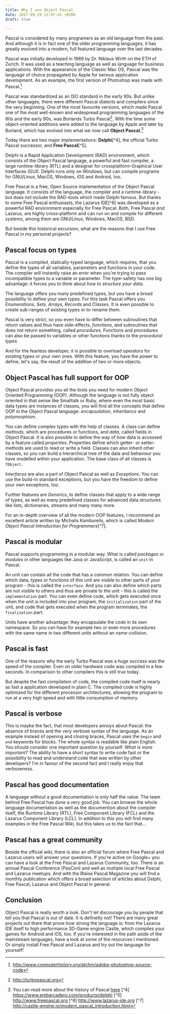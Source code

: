 ```yaml
---
title: Why I use Object Pascal
date: 2017-09-29 12:07:41 +0200
draft: true

---
```

Pascal is considered by many programers as an old language from the past. And although it is in fact one of the older programming languages, it has greatly evolved into a modern, full featured language over the last decades.<!--more--> 

Pascal was initially developed in 1969 by Dr. Niklaus Wirth on the ETH of Zurich. It was used as a teaching language as well as language for business applications. With the appearance of the Classic Mac OS, Pascal was the language of choice propagated by Apple for serious application development. As an example, the first version of Photoshop was made with Pascal.[^1]

Pascal was standardized as an ISO standard in the early 90s. But unlike other languages, there were different Pascal dialects and compilers since the very beginning. One of the most favourite versions, which made Pascal one of the most well-known and widespread programming languages of the 80s and the early 90s, was Borlands Turbo Pascal[^2]. With the time some object-oriented additions were added to the language by Apple and later by Borland, which has evolved into what we now call **Object Pascal**.[^3] 

Today there are two major implementations: **Delphi**[^4], the official Turbo Pascal successor, and **Free Pascal**[^5].

Delphi is a Rapid Application Development (RAD) environment, which consists of the Object Pascal language, a powerful and fast compiler, a large runtime-library (RTL) and a designer for crossplatform Graphical User Interfaces (GUI). Delphi runs only on Windows, but can compile programs for GNU/Linux, MacOS, Windows, iOS and Android, too.

Free Pascal is a free, Open Source implementation of the Object Pascal language. It consists of the language, the compiler and a runtime-library - but does not include the RAD-tools which made Delphi famous. But thanks to some Free Pascal enthusiasts, the Lazarus IDE[^6] was developed as a powerful RAD environment especially for Free Pascal. Both, Free Pascal *and* Lazarus, are highly cross-platform and can run on and compile for different systems, among them are GNU/Linux, Windows, MacOS, BSD.

But beside this historical excursion, what are the reasons that I use Free Pascal in my personal projects?

## Pascal focus on types

Pascal is a compiled, statically-typed language, which requires, that you define the types of all variables, parameters and functions in your code. The compiler will instantly raise an error when you're trying to pass incompatible types to a variable or parameter. The type-safety has one big advantage: it forces you to think about *how to structure your data*. 

The language offers you many predefined types, but you have a broad possibility to define your own types. For this task Pascal offers you *Enumerations*, *Sets*, *Arrays*, *Records* and *Classes*. It is even possible to create sub-ranges of existing types or to rename them. 

Pascal is very strict, so you even have to differ between subroutines that return values and thus have side-effects, *functions*, and subroutines that does not return something, called *procedures*. Functions and procedures can also be passed to variables or other functions thanks to the *procedural types*.

And for the fearless developer, it is possible to overload operators for existing types or your own ones. With this feature, you have the power to define, let's say, the result of the addition of two or more objects.

## Object Pascal has full support for OOP

Object Pascal provides you all the tools you need for modern Object Oriented Programming (OOP). Although the language is not fully object oriented in that sense like Smalltalk or Ruby, where even the most basic data types are instances of classes, you will find all the concepts that define OOP in the Object Pascal language: *encapsulation*, *inheritance* and *polymorphism*.

You can define complex types with the help of classes. A class can define *methods*, which are procedures or functions, and *data*, called fields in Object Pascal. It is also possible to define the way of *how* data is accessed by a feature called *properties*. Properties define which getter- or setter-methods are used to read or write a field. Classes can also inherit other classes, so you can build a hierarchical tree of the data and behaviour you have modelled within your application. The base class of all classes is `TObject`.

*Interfaces* are also a part of Object Pascal as well as *Exceptions*. You can use the build-in standard exceptions, but you have the freedom to define your own exceptions, too.

Further features are *Generics*, to define classes that apply to a wide range of types, as well as many predefined classes for advanced data structures like lists, dictionaries, streams and many many more.

For an in-depth overview of all the modern OOP features, I recommend an excellent article written by Michalis Kamburelis, which is called *Modern Object Pascal Introduction for Programmers*[^7].

## Pascal is modular

Pascal supports programming in a modular way. What is called *packages* or *modules* in other languages like Java or JavaScript, is called an `unit` in Pascal. 

An unit can contain all the code that has a common relation. You can define which data, types or functions of this unit are visible to other parts of your program - this is called the `interface`. And you can also define which parts are not visible to others and thus are private to the unit - this is called the `implementation` part. You can even define code, which gets executed once when the unit is included into your program, the `initialization` part of the unit, and code that gets executed when the program terminates, the `finalization` part.

Units have another advantage: they encapsulate the code in its own namespace. So you can have for example two or even more procedures with the same name in two different units without an name-collision.

## Pascal is fast

One of the reasons why the early Turbo Pascal was a huge success was the speed of the compiler. Even on older hardware code was compiled in a few seconds. In comparison to other compilers this is still true today.

But despite the fast compilation of code, the compiled code itself is nearly as fast a application developed in plain C. The compiled code is highly optimized for the different processor architectures, allowing the program to run at a very high speed and with little consumption of memory.

## Pascal is verbose

This is maybe the fact, that most developers annoys about Pascal: the absence of braces and the very verbose syntax of the language. As an example instead of opening and closing braces, Pascal uses the `begin` and `end` keywords for blocks. The whole syntax is readable like plain English. You should consider one important question by yourself: *What is more important?* The ability to have a short syntax to write code fast *or* the possibility to read and understand code that was written by other developers? I'm in favour of the second fact and I really enjoy that verboseness.


## Pascal has good documentation

A language without a good documentation is only half the value. The team behind Free Pascal has done a very good job. You can browse the whole language documentation as well as the documention about the compiler itself, the Runtime Library (RTL), Free Component Library (FCL) and the Lazarus Component Library (LCL). In addition to this you will find many examples in the Free Pascal Wiki, but this takes us to the fact that...

## Pascal has a great community

Beside the official wiki, there is also an official forum where Free Pascal and Lazarus users will answer your questions. If you're active on Google+ you can have a look at the Free Pascal and Lazarus Community, too. There is an annual Pascal Conference (PasCon) and well as multiple local Free Pascal and Lazarus meetups. And with the Blaise Pascal Magazine you will find a monthly publication which offers a broad selection of articles about Delphi, Free Pascal, Lazarus and Object Pascal in general.

## Conclusion

Object Pascal is really worth a look. Don't let discourage you by people that tell you that Pascal is out of date. It is definetly not! There are many great projects out there that prove how strong the language is: from the Lazarus IDE itself to high performance 3D-Game engine Castle, which compiles your games for Android and iOS, too. If you're interested in the path aside of the mainstream languages, have a look at some of the resources I mentioned. Or simply install Free Pascal and Lazarus and try out the language for yourself!

[^1]: http://www.computerhistory.org/atchm/adobe-photoshop-source-code
[^2]: http://turbopascal.org
[^3]: You can read more about the history of Pascal [here](http://wiki.freepascal.org/Object_Pascal_History)
[^4] https://www.embarcadero.com/products/delphi
[^5] http://www.freepascal.org
[^6] http://www.lazarus-ide.org
[^7] http://castle-engine.io/modern_pascal_introduction.html